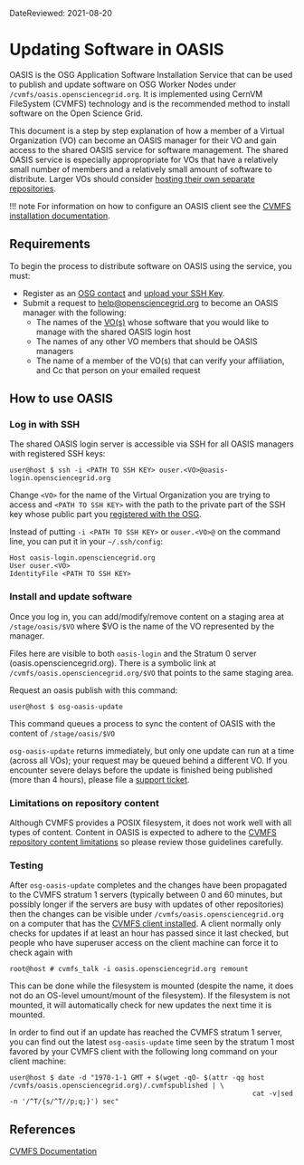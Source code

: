 DateReviewed: 2021-08-20

Updating Software in OASIS
==========================

OASIS is the OSG Application Software Installation Service that can be used to publish and update software on OSG Worker
Nodes under `/cvmfs/oasis.opensciencegrid.org`.
It is implemented using CernVM FileSystem (CVMFS) technology and is the recommended method to install software on the
Open Science Grid.

This document is a step by step explanation of how a member of a Virtual Organization (VO) can become an OASIS manager
for their VO and gain access to the shared OASIS service for software management.
The shared OASIS service is especially appropropriate for VOs that have a relatively small number of members and a
relatively small amount of software to distribute.
Larger VOs should consider [hosting their own separate repositories](external-oasis-repos.md).

!!! note
    For information on how to configure an OASIS client see the [CVMFS installation documentation](../worker-node/install-cvmfs.md).

Requirements
------------

To begin the process to distribute software on OASIS using the service, you must:

-   Register as an [OSG contact](https://opensciencegrid.org/technology/policy/comanage-instructions-user/) and
    [upload your SSH Key](https://opensciencegrid.org/technology/policy/comanage-instructions-user/#oasis-managers-adding-an-ssh-key).
-   Submit a request to <help@opensciencegrid.org> to become an OASIS manager with the following:
    -   The names of the [VO(s)](https://github.com/opensciencegrid/topology/tree/master/virtual-organizations) whose
        software that you would like to manage with the shared OASIS login host
    -   The names of any other VO members that should be OASIS managers
    -   The name of a member of the VO(s) that can verify your affiliation, and Cc that person on your emailed request

How to use OASIS
----------------

### Log in with SSH ###

The shared OASIS login server is accessible via SSH for all OASIS managers with registered SSH keys:

``` consolem
user@host $ ssh -i <PATH TO SSH KEY> ouser.<VO>@oasis-login.opensciencegrid.org
```

Change `<VO>` for the name of the Virtual Organization you are trying to access and `<PATH TO SSH KEY>` with the path to
the private part of the SSH key whose public part you
[registered with the OSG](https://opensciencegrid.org/technology/policy/comanage-instructions-user/#oasis-managers-adding-an-ssh-key).

Instead of putting `-i <PATH TO SSH KEY>` or `ouser.<VO>@` on the command line, you can put it in your `~/.ssh/config`:

``` console
Host oasis-login.opensciencegrid.org
User ouser.<VO>
IdentityFile <PATH TO SSH KEY>
```

### Install and update software ###

Once you log in, you can add/modify/remove content on a staging area at `/stage/oasis/$VO` where $VO is the name of the VO represented by the manager.

Files here are visible to both `oasis-login` and the Stratum 0 server (oasis.opensciencegrid.org).  There is a symbolic link at `/cvmfs/oasis.opensciencegrid.org/$VO` that points to the same staging area.  

Request an oasis publish with this command:

``` console
user@host $ osg-oasis-update
```

This command queues a process to sync the content of OASIS with the content of `/stage/oasis/$VO`

`osg-oasis-update` returns immediately, but only one update can run at a time (across all VOs); your request may be queued behind a different VO. If you encounter severe delays before the update is finished being published (more than 4 hours), please file a [support ticket](../common/help.md).

### Limitations on repository content ###

Although CVMFS provides a POSIX filesystem, it does not work well with all types of content. Content in OASIS is expected to adhere to the [CVMFS repository content limitations](http://cvmfs.readthedocs.io/en/stable/cpt-repo.html#limitations-on-repository-content) so please review those guidelines carefully.

### Testing ###

After `osg-oasis-update` completes and the changes have been propagated to the CVMFS stratum 1 servers (typically between 0 and 60 minutes, but possibly longer if the servers are busy with updates of other repositories) then the changes can be visible under `/cvmfs/oasis.opensciencegrid.org` on a computer that has the [CVMFS client installed](../worker-node/install-cvmfs.md). A client normally only checks for updates if at least an hour has passed since it last checked, but people who have superuser access on the client machine can force it to check again with

``` console
root@host # cvmfs_talk -i oasis.opensciencegrid.org remount
```

This can be done while the filesystem is mounted (despite the name, it does not do an OS-level umount/mount of the filesystem). If the filesystem is not mounted, it will automatically check for new updates the next time it is mounted.

In order to find out if an update has reached the CVMFS stratum 1 server, you can find out the latest `osg-oasis-update` time seen by the stratum 1 most favored by your CVMFS client with the following long command on your client machine:

``` console
user@host $ date -d "1970-1-1 GMT + $(wget -qO- $(attr -qg host /cvmfs/oasis.opensciencegrid.org)/.cvmfspublished | \
                                                            cat -v|sed -n '/^T/{s/^T//p;q;}') sec"
```

References
----------

[CVMFS Documentation](https://cvmfs.readthedocs.io/en/stable/)
